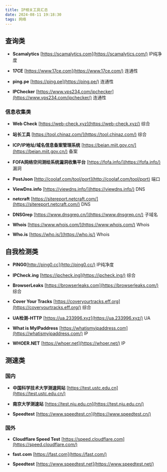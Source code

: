 ```yaml
---
title: IP相关工具汇总
date: 2024-08-11 19:18:30
tags: 网络
---
```


## 查询类

- **Scamalytics** [https://scamalytics.com](https://scamalytics.com/) IP纯净度

- **17CE** [https://www.17ce.com](https://www.17ce.com/) 连通性

- **ping.pe** [https://ping.pe](https://ping.pe/) 连通性

- **IPChecker** [https://www.vps234.com/ipchecker](https://www.vps234.com/ipchecker/) 连通性

### 信息收集类

- **Web Check** [https://web-check.xyz](https://web-check.xyz/) 综合

- **站长工具** [https://tool.chinaz.com/](https://tool.chinaz.com/) 综合

- **ICP/IP地址/域名信息备案管理系统** [https://beian.miit.gov.cn/](https://beian.miit.gov.cn/) 备案

- **FOFA网络空间测绘系统漏洞收集平台** [https://fofa.info/](https://fofa.info/) 漏洞

- **PostJson** [http://coolaf.com/tool/port](http://coolaf.com/tool/port) 端口

- **ViewDns.info** [https://viewdns.info/](https://viewdns.info/) DNS

- **netcraft** [https://sitereport.netcraft.com/](https://sitereport.netcraft.com/) DNS

- **DNSGrep** [https://www.dnsgrep.cn/](https://www.dnsgrep.cn/) 子域名

- **Whois** [https://www.whois.com/](https://www.whois.com/) Whois

- **Who.is** [https://who.is/](https://who.is/) Whois

## 自我检测类

- **PING0**[http://ping0.cc](http://ping0.cc/) IP纯净度

- **IPCheck.ing** [https://ipcheck.ing](https://ipcheck.ing/) 综合

- **BrowserLeaks** [https://browserleaks.com](https://browserleaks.com/) 综合

- **Cover Your Tracks** [https://coveryourtracks.eff.org](https://coveryourtracks.eff.org/) 综合

- **UA检测-HTTP** [https://ua.233996.xyz](https://ua.233996.xyz/) UA

- **What is MyIPaddress** [https://whatismyipaddress.com](https://whatismyipaddress.com/) IP

- **WHOER.NET** [https://whoer.net](https://whoer.net/) IP

## 测速类

### 国内

- **中国科学技术大学测速网站** [https://test.ustc.edu.cn](https://test.ustc.edu.cn/)

- **南京大学测速站** [https://test.nju.edu.cn](https://test.nju.edu.cn/)

- **Speedtest** [https://www.speedtest.cn](https://www.speedtest.cn/)

### 国外

- **Cloudflare Speed Test** [https://speed.cloudflare.com](https://speed.cloudflare.com/)

- **fast.com** [https://fast.com](https://fast.com/)

- **Speedtest** [https://www.speedtest.net](https://www.speedtest.net/)
